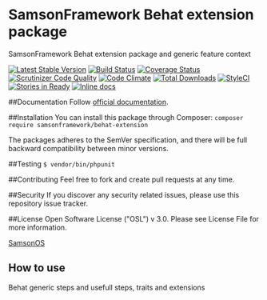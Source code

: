 # SamsonFramework Behat extension package
 
SamsonFramework Behat extension package and generic feature context

[![Latest Stable Version](https://poser.pugx.org/samsonframework/behat-extension/v/stable.svg)](https://packagist.org/packages/samsonframework/behat-extension)
[![Build Status](https://scrutinizer-ci.com/g/samsonframework/behat-extension/badges/build.png?b=master)](https://scrutinizer-ci.com/g/samsonframework/behat-extension/build-status/master)
[![Coverage Status](https://coveralls.io/repos/github/samsonframework/behat-extension/badge.svg?branch=master)](https://coveralls.io/github/samsonframework/behat-extension?branch=master)
[![Scrutinizer Code Quality](https://scrutinizer-ci.com/g/samsonframework/behat-extension/badges/quality-score.png?b=master)](https://scrutinizer-ci.com/g/samsonframework/behat-extension/?branch=master)
[![Code Climate](https://codeclimate.com/github/samsonframework/behat-extension/badges/gpa.svg)](https://codeclimate.com/github/samsonframework/behat-extension)
[![Total Downloads](https://poser.pugx.org/samsonframework/behat-extension/downloads.svg)](https://packagist.org/packages/samsonframework/behat-extension)
[![StyleCI](https://styleci.io/repos/77138455/shield?branch=master)](https://styleci.io/repos/77138455)
[![Stories in Ready](https://badge.waffle.io/samsonframework/behat-extension.png?label=ready&title=Ready)](https://waffle.io/samsonframework/behat-extension)
[![Inline docs](http://inch-ci.org/github/samsonframework/behat-extension.svg?branch=master)](http://inch-ci.org/github/samsonframework/behat-extension)

##Documentation
Follow [official documentation](http://github.com/samsonframework/behat-extension/blob/master/docs/Index.md).

##Installation
You can install this package through Composer:
```composer require samsonframework/behat-extension```

The packages adheres to the SemVer specification, and there will be full backward compatibility between minor versions.

##Testing
```$ vendor/bin/phpunit```

##Contributing
Feel free to fork and create pull requests at any time.

##Security
If you discover any security related issues, please use this repository issue tracker.

##License
Open Software License ("OSL") v 3.0. Please see License File for more information.

[SamsonOS](http://samsonos.com)


## How to use
Behat generic steps and usefull steps, traits and extensions
